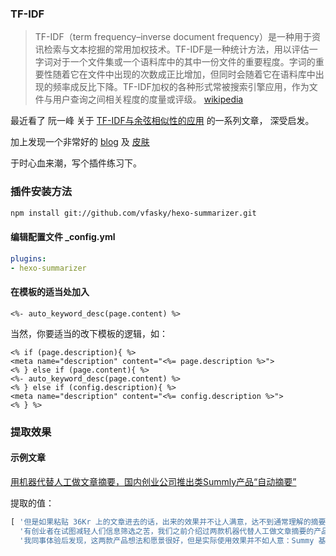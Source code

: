 
### TF-IDF

> TF-IDF（term frequency–inverse document frequency）是一种用于资讯检索与文本挖掘的常用加权技术。TF-IDF是一种统计方法，用以评估一字词对于一个文件集或一个语料库中的其中一份文件的重要程度。字词的重要性随着它在文件中出现的次数成正比增加，但同时会随着它在语料库中出现的频率成反比下降。TF-IDF加权的各种形式常被搜索引擎应用，作为文件与用户查询之间相关程度的度量或评级。 [wikipedia](http://zh.wikipedia.org/wiki/TF-IDF)

最近看了 阮一峰 关于 [TF-IDF与余弦相似性的应用](http://www.ruanyifeng.com/blog/2013/03/tf-idf.html) 的一系列文章， 深受启发。


加上发现一个非常好的 [blog](http://zespia.tw/hexo/) 及 [皮肤](https://github.com/yhben/hexo-theme-memoir)


于时心血来潮，写个插件练习下。
<!--more-->

### 插件安装方法

``` sh
npm install git://github.com/vfasky/hexo-summarizer.git
```

#### 编辑配置文件  _config.yml 

``` yaml
plugins:
- hexo-summarizer
```

#### 在模板的适当处加入

``` ejs
<%- auto_keyword_desc(page.content) %>
```

当然，你要适当的改下模板的逻辑，如：

``` ejs
<% if (page.description){ %>
<meta name="description" content="<%= page.description %>">
<% } else if (page.content){ %>
<%- auto_keyword_desc(page.content) %>
<% } else if (config.description){ %>
<meta name="description" content="<%= config.description %>">
<% } %>
```
### 提取效果

#### 示例文章

[用机器代替人工做文章摘要，国内创业公司推出类Summly产品“自动摘要”](http://www.36kr.com/p/201471.html)

提取的值：

``` js
[ '但是如果粘贴 36Kr 上的文章进去的话，出来的效果并不让人满意，达不到通常理解的摘要的标准',
  '有创业者在试图减轻人们信息筛选之苦，我们之前介绍过两款机器代替人工做文章摘要的产品，一是Summy，该产品出自一个 16 岁的少年之手，Nick DAosio 为自己的自动新闻摘要应用Summy拿到100万美元融资，后传 Yahoo CEO Marissa Mayer 也有意收购 Summy暂无更新的消息',
  '我同事体验后发现，这两款产品想法和愿景很好，但是实际使用效果并不如人意：Summy 基本就是截取个开头，而一些文章的核心内容并没放在开头；而针对一些比较偏重事实的文章，确实读 Cipped 提出的三点摘要就能大概了解文章内容了，而一些偏重观点性的文章，Cipped 还是提的不是很好' ]
```